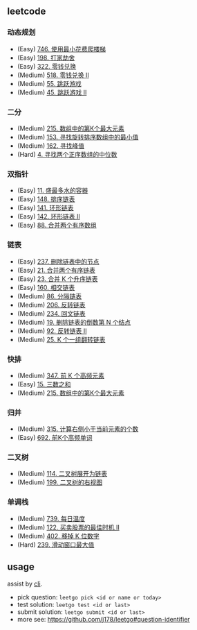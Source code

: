 ## leetcode

### 动态规划

- (Easy) [746. 使用最小花费爬楼梯](https://leetcode.cn/problems/min-cost-climbing-stairs/)
- (Easy) [198. 打家劫舍](https://leetcode.cn/problems/house-robber/)
- (Easy) [322. 零钱兑换](https://leetcode.cn/problems/coin-change/)
- (Medium) [518. 零钱兑换 II](https://leetcode.cn/problems/coin-change-ii/)
- (Medium) [55. 跳跃游戏](https://leetcode.cn/problems/jump-game/)
- (Medium) [45. 跳跃游戏 II](https://leetcode.cn/problems/jump-game-ii/)

### 二分

- (Medium) [215. 数组中的第K个最大元素](https://leetcode.cn/problems/kth-largest-element-in-an-array/)
- (Medium) [153. 寻找旋转排序数组中的最小值](https://leetcode.cn/problems/find-minimum-in-rotated-sorted-array/)
- (Medium) [162. 寻找峰值](https://leetcode.cn/problems/find-peak-element/)
- (Hard) [4. 寻找两个正序数组的中位数](https://leetcode.cn/problems/median-of-two-sorted-arrays/)

### 双指针

- (Easy) [11. 盛最多水的容器](https://leetcode.cn/problems/container-with-most-water/)
- (Easy) [148. 排序链表](https://leetcode.cn/problems/sort-list/)
- (Easy) [141. 环形链表](https://leetcode.cn/problems/linked-list-cycle/)
- (Easy) [142. 环形链表 II](https://leetcode.cn/problems/linked-list-cycle-ii/)
- (Easy) [88. 合并两个有序数组](https://leetcode.cn/problems/merge-sorted-array/)

### 链表

- (Easy) [237. 删除链表中的节点](https://leetcode.cn/problems/delete-node-in-a-linked-list/)
- (Easy) [21. 合并两个有序链表](https://leetcode.cn/problems/merge-two-sorted-lists/)
- (Easy) [23. 合并 K 个升序链表](https://leetcode.cn/problems/merge-k-sorted-lists/)
- (Easy) [160. 相交链表](https://leetcode.cn/problems/intersection-of-two-linked-lists/)
- (Medium) [86. 分隔链表](https://leetcode.cn/problems/partition-list/)
- (Medium) [206. 反转链表](https://leetcode.cn/problems/reverse-linked-list/)
- (Medium) [234. 回文链表](https://leetcode.cn/problems/palindrome-linked-list/)
- (Medium) [19. 删除链表的倒数第 N 个结点](https://leetcode.cn/problems/remove-nth-node-from-end-of-list/)
- (Medium) [92. 反转链表 II](https://leetcode.cn/problems/reverse-linked-list-ii/)
- (Medium) [25. K 个一组翻转链表](https://leetcode.cn/problems/reverse-nodes-in-k-group/)

### 快排

- (Medium) [347. 前 K 个高频元素](https://leetcode.cn/problems/top-k-frequent-elements/)
- (Easy) [15. 三数之和](https://leetcode.cn/problems/3sum/)
- (Medium) [215. 数组中的第K个最大元素](https://leetcode.cn/problems/kth-largest-element-in-an-array/)

### 归并

- (Medium) [315. 计算右侧小于当前元素的个数](https://leetcode.cn/problems/count-of-smaller-numbers-after-self/)
- (Easy) [692. 前K个高频单词](https://leetcode.cn/problems/top-k-frequent-words/)

### 二叉树

- (Medium) [114. 二叉树展开为链表](https://leetcode.cn/problems/flatten-binary-tree-to-linked-list/)
- (Medium) [199. 二叉树的右视图](https://leetcode.cn/problems/binary-tree-right-side-view/)

### 单调栈

- (Medium) [739. 每日温度](https://leetcode.cn/problems/daily-temperatures/)
- (Medium) [122. 买卖股票的最佳时机 II](https://leetcode.cn/problems/best-time-to-buy-and-sell-stock-ii/)
- (Medium) [402. 移掉 K 位数字](https://leetcode.cn/problems/remove-k-digits/)
- (Hard) [239. 滑动窗口最大值](https://leetcode.cn/problems/sliding-window-maximum/)

## usage
assist by [cli](https://github.com/j178/leetgo).

- pick question: `leetgo pick <id or name or today>`
- test solution: `leetgo test <id or last>`
- submit solution: `leetgo submit <id or last>`
- more see: https://github.com/j178/leetgo#question-identifier
